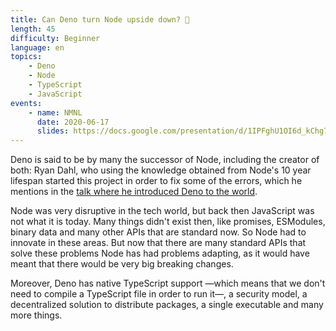 ```yaml
---
title: Can Deno turn Node upside down? 🦕
length: 45
difficulty: Beginner
language: en
topics:
    - Deno
    - Node
    - TypeScript
    - JavaScript
events:
    - name: NMNL
      date: 2020-06-17
      slides: https://docs.google.com/presentation/d/1IPFghU1OI6d_kChg7Fbzvs62W61_SpNWDQx4pCaagBQ/edit?usp=sharing
---
```


Deno is said to be by many the successor of Node, including the creator of both: Ryan Dahl, who using the knowledge obtained from Node's 10 year lifespan started this project in order to fix some of the errors, which he mentions in the [talk where he introduced Deno to the world](https://www.youtube.com/watch?v=M3BM9TB-8yA).

Node was very disruptive in the tech world, but back then JavaScript was not what it is today. Many things didn't exist then, like promises, ESModules, binary data and many other APIs that are standard now. So Node had to innovate in these areas. But now that there are many standard APIs that solve these problems Node has had problems adapting, as it would have meant that there would be very big breaking changes.

Moreover, Deno has native TypeScript support —which means that we don't need to compile a TypeScript file in order to run it—, a security model, a decentralized solution to distribute packages, a single executable and many more things.
